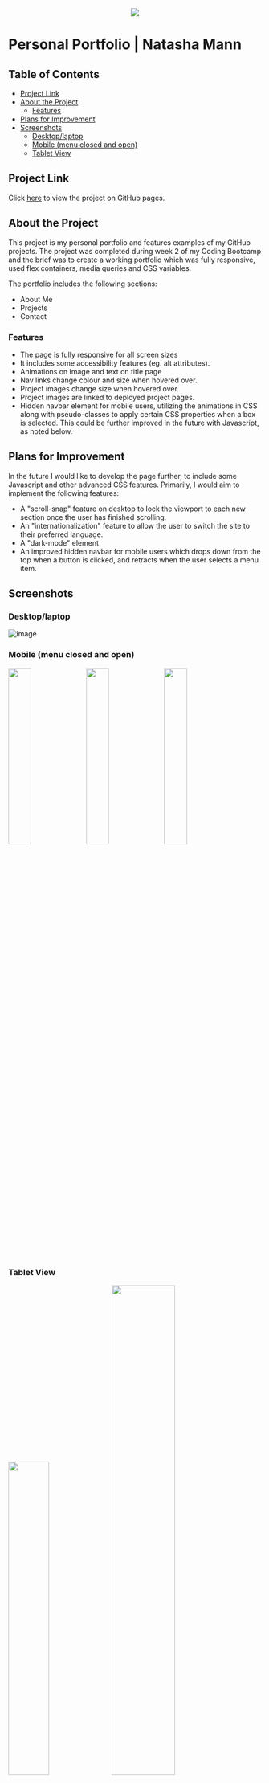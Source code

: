 <div style="text-align:center"><a href="https://natasha-mann.github.io/portfolio-page/"><img src="./assets/images/favicons/android-chrome-192x192.png"/></a></div>

<h1>Personal Portfolio | Natasha Mann</h1>

<h2> Table of Contents </h2>

- [Project Link](#project-link)
- [About the Project](#about-the-project)
  - [Features](#features)
- [Plans for Improvement](#plans-for-improvement)
- [Screenshots](#screenshots)
  - [Desktop/laptop](#desktoplaptop)
  - [Mobile (menu closed and open)](#mobile-menu-closed-and-open)
  - [Tablet View](#tablet-view)

## Project Link

Click [here](https://natasha-mann.github.io/portfolio-page/) to view the project on GitHub pages.

## About the Project

This project is my personal portfolio and features examples of my GitHub projects. The project was completed during week 2 of my Coding Bootcamp and the brief was to create a working portfolio which was fully responsive, used flex containers, media queries and CSS variables.

The portfolio includes the following sections:

- About Me
- Projects
- Contact

### Features

- The page is fully responsive for all screen sizes
- It includes some accessibility features (eg. alt attributes).
- Animations on image and text on title page
- Nav links change colour and size when hovered over.
- Project images change size when hovered over.
- Project images are linked to deployed project pages.
- Hidden navbar element for mobile users, utilizing the animations in CSS along with pseudo-classes to apply certain CSS properties when a box is selected. This could be further improved in the future with Javascript, as noted below.

## Plans for Improvement

In the future I would like to develop the page further, to include some Javascript and other advanced CSS features. Primarily, I would aim to implement the following features:

- A "scroll-snap" feature on desktop to lock the viewport to each new section once the user has finished scrolling.
- An "internationalization" feature to allow the user to switch the site to their preferred language.
- A "dark-mode" element
- An improved hidden navbar for mobile users which drops down from the top when a button is clicked, and retracts when the user selects a menu item.

## Screenshots

### Desktop/laptop

![image](./assets/images/fullscreen-screenshot.png)

### Mobile (menu closed and open)

<p float="left">
  <img src="./assets/images/mobile-menu-closed-1.png" width=30% />
  <img src="./assets/images/mobile-menu-closed-2.png" width=30% /> 
  <img src="./assets/images/mobile-menu-open.png" width=30%/>
</p>

### Tablet View

<p>
 <img src="./assets/images/tablet-screenshot-1.png" width=40%>
 <img src="./assets/images/tablet-screenshot-2.png" width=50%>
</p>

